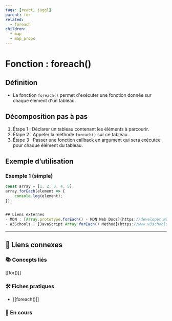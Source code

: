 ```yaml
---
tags: [react, juggl]
parent: for
related:
  - foreach
children:
  - map
  - map_props
---
```


# Fonction : foreach()

## Définition
- La fonction `foreach()` permet d'exécuter une fonction donnée sur chaque élément d'un tableau.

## Décomposition pas à pas
1. Étape 1 : Déclarer un tableau contenant les éléments à parcourir.
2. Étape 2 : Appeler la méthode `foreach()` sur ce tableau.
3. Étape 3 : Passer une fonction callback en argument qui sera exécutée pour chaque élément du tableau.

## Exemple d’utilisation

### Exemple 1 (simple)
```javascript
const array = [1, 2, 3, 4, 5];
array.forEach(element => {
    console.log(element);
});


## Liens externes
- MDN : [Array.prototype.forEach() - MDN Web Docs](https://developer.mozilla.org/en-US/docs/Web/JavaScript/Reference/Global_Objects/Array/forEach)
- W3Schools : [JavaScript Array forEach() Method](https://www.w3schools.com/jsref/jsref_foreach.asp)
```

---

## 🔗 Liens connexes

### 📚 Concepts liés

[[for()]]
### 🛠️ Fiches pratiques
- [[foreach()]]

### 🚧 En cours